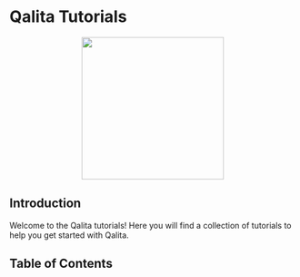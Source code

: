 # Qalita Tutorials

<p align="center">
  <img width="250px" height="auto" src="https://platform.qalita.io/logo.svg" style="max-width:250px;"/>
</p>

## Introduction

Welcome to the Qalita tutorials! Here you will find a collection of tutorials to help you get started with Qalita.

## Table of Contents

